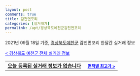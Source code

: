 ```yaml
---
layout: post
comments: true
title: 감천면포리
categories: [실거래가]
permalink: /apt/경상북도예천군감천면포리
---
```


2021년 09월 18일 기준, <a href="/apt/경상북도예천군">경상북도예천군</a> 감천면포리 한달간 실거래 정보

<a style="color: blue;" href="/apt/경상북도예천군">< 경상북도 예천군 전체 실거래 정보</a>
<!---- start ---->
<table>
  <tr>
    <td colspan="4" style="font-weight: bold;"><a href="/apt/경상북도예천군감천면포리{name_without_space}">오늘 등록된 실거래 정보가 없습니다</a> &nbsp;&nbsp;&nbsp; <a style="color: blue; font-size: smaller;" href="/apt/경상북도예천군감천면포리{name_without_space}">면적별 최고가 ></a></td>
  </tr>
    
</table>
<!---- end ---->
    
